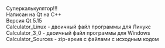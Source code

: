 Суперкалькулятор!!!  
Написан на Qt на C++  
Версия Qt 5.15  
Calculator_Linux - двоичный файл программы для Линукс  
Calculator_3_0 - двоичный файл программы для Windows  
Calculator_Sources - zip-архив с файлами с исходным кодом
